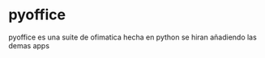 <h1>pyoffice</h1>


pyoffice es una suite de ofimatica hecha en python se hiran añadiendo las demas apps
